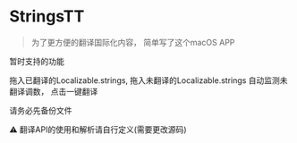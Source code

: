 # StringsTT

> 为了更方便的翻译国际化内容， 简单写了这个macOS APP

暂时支持的功能

拖入已翻译的Localizable.strings, 拖入未翻译的Localizable.strings
自动监测未翻译调数， 点击一键翻译

请务必先备份文件

⚠️ 翻译API的使用和解析请自行定义(需要更改源码)